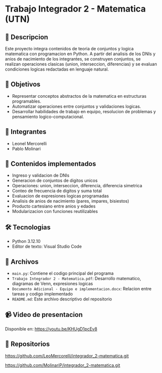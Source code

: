 # Trabajo Integrador 2 - Matematica (UTN)

## 📘 Descripcion
Este proyecto integra contenidos de teoria de conjuntos y logica matematica con programacion en Python. A partir del analisis de los DNIs y anios de nacimiento de los integrantes, se construyen conjuntos, se realizan operaciones clasicas (union, interseccion, diferencias) y se evaluan condiciones logicas redactadas en lenguaje natural.

## 🧠 Objetivos
- Representar conceptos abstractos de la matematica en estructuras programables.
- Automatizar operaciones entre conjuntos y validaciones logicas.
- Desarrollar habilidades de trabajo en equipo, resolucion de problemas y pensamiento logico-computacional.

## 👥 Integrantes
- Leonel Mercorelli
- Pablo Molinari

## 🧮 Contenidos implementados
- Ingreso y validacion de DNIs
- Generacion de conjuntos de digitos unicos
- Operaciones: union, interseccion, diferencia, diferencia simetrica
- Conteo de frecuencia de digitos y suma total
- Evaluacion de expresiones logicas programadas
- Analisis de anios de nacimiento (pares, impares, bisiestos)
- Producto cartesiano entre anios y edades
- Modularizacion con funciones reutilizables

## 🛠️ Tecnologias
- Python 3.12.10
- Editor de texto: Visual Studio Code

## 📂 Archivos
- `main.py`: Contiene el codigo principal del programa
- `Trabajo Integrador 2 - Matematica.pdf`: Desarrollo matematico, diagramas de Venn, expresiones logicas
- `Documento Adicional - Equipo e implementacion.docx`: Relacion entre tareas y codigo implementado
- `README.md`: Este archivo descriptivo del repositorio

## 📹 Video de presentacion
Disponible en: 
https://youtu.be/KHUgD1pcEv8

## 🔗 Repositorios
https://github.com/LeoMercorelli/integrador_2-matematica.git

https://github.com/MolinariP/integrador_2-matematica.git

